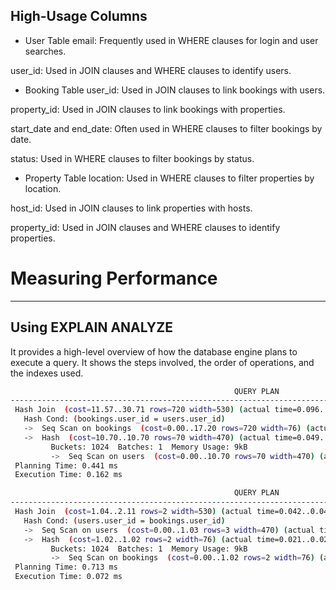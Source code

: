 ## High-Usage Columns
- User Table
email: Frequently used in WHERE clauses for login and user searches.

user_id: Used in JOIN clauses and WHERE clauses to identify users.

- Booking Table
user_id: Used in JOIN clauses to link bookings with users.

property_id: Used in JOIN clauses to link bookings with properties.

start_date and end_date: Often used in WHERE clauses to filter bookings by date.

status: Used in WHERE clauses to filter bookings by status.

- Property Table
location: Used in WHERE clauses to filter properties by location.

host_id: Used in JOIN clauses to link properties with hosts.

property_id: Used in JOIN clauses and WHERE clauses to identify properties.

# Measuring Performance
***
## Using EXPLAIN ANALYZE
It provides a high-level overview of how the database engine plans to execute a query. It shows the steps involved, the order of operations, and the indexes used.

<!-- Before indexing  bookings table-->
```bash
                                                  QUERY PLAN                                                   
---------------------------------------------------------------------------------------------------------------
 Hash Join  (cost=11.57..30.71 rows=720 width=530) (actual time=0.096..0.106 rows=2 loops=1)
   Hash Cond: (bookings.user_id = users.user_id)
   ->  Seq Scan on bookings  (cost=0.00..17.20 rows=720 width=76) (actual time=0.026..0.028 rows=2 loops=1)
   ->  Hash  (cost=10.70..10.70 rows=70 width=470) (actual time=0.049..0.051 rows=3 loops=1)
         Buckets: 1024  Batches: 1  Memory Usage: 9kB
         ->  Seq Scan on users  (cost=0.00..10.70 rows=70 width=470) (actual time=0.012..0.016 rows=3 loops=1)
 Planning Time: 0.441 ms
 Execution Time: 0.162 ms

```

<!-- After Indexing -->
```bash
                                                  QUERY PLAN                                                   
---------------------------------------------------------------------------------------------------------------
 Hash Join  (cost=1.04..2.11 rows=2 width=530) (actual time=0.042..0.046 rows=2 loops=1)
   Hash Cond: (users.user_id = bookings.user_id)
   ->  Seq Scan on users  (cost=0.00..1.03 rows=3 width=470) (actual time=0.008..0.009 rows=3 loops=1)
   ->  Hash  (cost=1.02..1.02 rows=2 width=76) (actual time=0.021..0.021 rows=2 loops=1)
         Buckets: 1024  Batches: 1  Memory Usage: 9kB
         ->  Seq Scan on bookings  (cost=0.00..1.02 rows=2 width=76) (actual time=0.006..0.007 rows=2 loops=1)
 Planning Time: 0.713 ms
 Execution Time: 0.072 ms

```